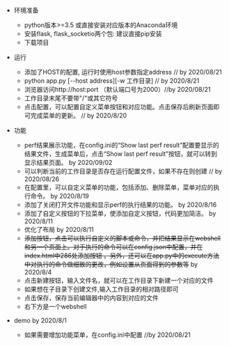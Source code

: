 - 环境准备
    * python版本>=3.5 或直接安装对应版本的Anaconda环境 
    * 安装flask, flask_socketio两个包: 建议直接pip安装
    * 下载项目
- 运行
    * 添加了HOST的配置, 运行时使用host参数指定address  // by 2020/08/21
    * python app.py [--host address][-w 工作目录]    // by 2020/8/21
    * 浏览器访问http://host:port （默认端口号为2000）//by 2020/08/21
    * 工作目录末尾不要带"/"或其它符号
    * 点击配置，可以配置自定义菜单按钮和对应功能。点击保存后刷新页面即可完成菜单的更新。 // by 2020/8/20
   
- 功能
    * perf结果展示功能，在config.ini的“Show last perf result”配置要显示的结果文件，生成菜单后，点击“Show last perf result”按钮，就可以转到显示结果页面。  by 2020/09/02
    * 可以判断当前的工作目录是否存在运行配置文件，如果不存在则创建  // by 2020/08/26
    * 在配置里，可以自定义菜单的功能，包括添加、删除菜单，菜单对应的执行命令。 by 2020/8/19
    * 添加了关闭打开文件功能和显示perf的执行结果的功能。  by 2020/8/16
    * 添加了自定义按钮的下拉菜单，使添加自定义按钮，代码更加简洁。 by 2020/8/11
    * 优化了布局 by 2020/8/11
    * ~~添加按钮，点击可以执行自定义的脚本或命令，并把结果显示在webshell和另一个页面上。对于执行的命令可以在config.json中配置，并在index.html中286处添加按钮 。另外，还可以在app.py中的execute方法中对执行的命令做细致的更改，例如设置从页面得到的参数等~~   by  2020/8/4
    * 点击新建按钮，输入文件名，就可以在工作目录下新建一个对应的文件 
    * 如果想在子目录下创建文件,输入工作目录的相对路径即可
    * 点击保存，保存当前编辑器中的内容到对应的文件
    * 右下方是一个webshell
- demo   by 2020/8/1
    * 如果需要增加功能菜单，在config.ini中配置 //by 2020/08/21


